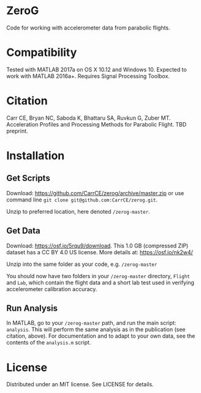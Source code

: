 # ZeroG
Code for working with accelerometer data from parabolic flights.

# Compatibility
Tested with MATLAB 2017a on OS X 10.12 and Windows 10. Expected to work with MATLAB 2016a+.
Requires Signal Processing Toolbox.

# Citation
Carr CE, Bryan NC, Saboda K, Bhattaru SA, Ruvkun G, Zuber MT. Acceleration Profiles and Processing Methods for Parabolic Flight. TBD preprint.

# Installation
## Get Scripts
Download: <https://github.com/CarrCE/zerog/archive/master.zip> or use command line ```git clone git@github.com:CarrCE/zerog.git```.

Unzip to preferred location, here denoted ```/zerog-master```.

## Get Data
Download: <https://osf.io/5rqu9/download>. This 1.0 GB (compressed ZIP) dataset has a CC BY 4.0 US license. More details at: <https://osf.io/nk2w4/>

Unzip into the same folder as your code, e.g. ```/zerog-master```

You should now have two folders in your ```/zerog-master``` directory, ```Flight``` and ```Lab```, which contain the flight data and a short lab test used in verifying accelerometer calibration accuracy.

## Run Analysis
In MATLAB, go to your ```/zerog-master``` path, and run the main script: ```analysis```. This will perform the same analysis as in the publication (see citation, above). For documentation and to adapt to your own data, see the contents of the ```analysis.m``` script.

# License
Distributed under an MIT license. See LICENSE for details.
